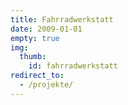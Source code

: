```yaml
---
title: Fahrradwerkstatt
date: 2009-01-01
empty: true
img:
  thumb:
    id: fahrradwerkstatt
redirect_to:
  - /projekte/
---
```

